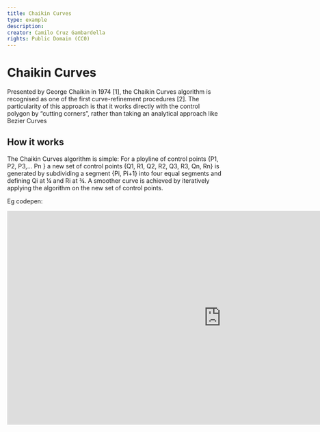 ```yaml
---
title: Chaikin Curves
type: example
description:
creator: Camilo Cruz Gambardella
rights: Public Domain (CC0)
---
```


# Chaikin Curves

Presented by George Chaikin in 1974 [1], the Chaikin Curves algorithm is recognised as one of the first curve-refinement procedures [2]. The particularity of this approach is that it works directly with the control polygon by “cutting corners”, rather than taking an analytical approach like Bezier Curves

## How it works

The Chaikin Curves algorithm is simple: For a ployline of control points {P1, P2, P3,... Pn } a new set of control points {Q1, R1, Q2, R2, Q3, R3, Qn, Rn} is generated by subdividing a segment {Pi, Pi+1} into four equal segments and defining Qi at ¼ and Ri at ¾. A smoother curve is achieved by iteratively applying the algorithm on the new set of control points.

Eg codepen:
<iframe height="500" style="width: 1000" scrolling="no" title="Chaikin Curves" src="https://codepen.io/camilocruzg/embed/XWaNaaN" frameborder="no" loading="lazy" allowtransparency="true" allowfullscreen="true">
See the Pen <a href="https://codepen.io/camilocruzg/pen/XWaNaaN">
  Perlin Noise</a> by Camilo Cruz Gambardella (<a href="https://codepen.io/camilocruzg">@camilocruzg</a>)
  on <a href="https://codepen.io">CodePen</a>.</span>

  ## Variations

  ## 